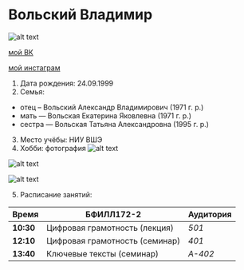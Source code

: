 # Вольский Владимир
![alt text](https://pp.userapi.com/c841328/v841328860/11c4e/V9mhygbyY9Y.jpg)

[мой ВК](https://vk.com/18v18) 

[мой инстаграм](https://www.instagram.com/_blacknoise_/)

1. Дата рождения: 24.09.1999
2. Семья: 
* отец – Вольский Александр Владимирович (1971 г. р.)
* мать — Вольская Екатерина Яковлевна (1971 г. р.)
* сестра — Вольская Татьяна Александровна (1995 г. р.)
3. Место учёбы: НИУ ВШЭ
4. Хобби: фотография
![alt text](https://pp.userapi.com/c629112/v629112815/2873b/lqIc3Iksyf4.jpg)

![alt text](https://pp.userapi.com/c628120/v628120815/1f1e2/YbP_rQQhOLg.jpg)

![alt text](https://pp.userapi.com/c624724/v624724815/4b796/0kn8MC_XagU.jpg)

5. Расписание занятий:

Время | БФИЛЛ172-2 | Аудитория
--- | --- | ---
**10:30** | Цифровая грамотность (лекция) | *501*
**12:10** | Цифровая грамотность (семинар) | *401*
**13:40** | Ключевые тексты (семинар)   | *А-402*

